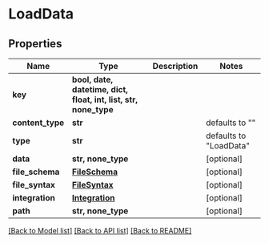 # LoadData

## Properties
Name | Type | Description | Notes
------------ | ------------- | ------------- | -------------
**key** | **bool, date, datetime, dict, float, int, list, str, none_type** |  | 
**content_type** | **str** |  | defaults to ""
**type** | **str** |  | defaults to "LoadData"
**data** | **str, none_type** |  | [optional] 
**file_schema** | [**FileSchema**](FileSchema.md) |  | [optional] 
**file_syntax** | [**FileSyntax**](FileSyntax.md) |  | [optional] 
**integration** | [**Integration**](Integration.md) |  | [optional] 
**path** | **str, none_type** |  | [optional] 

[[Back to Model list]](../README.md#documentation-for-models) [[Back to API list]](../README.md#documentation-for-api-endpoints) [[Back to README]](../README.md)


